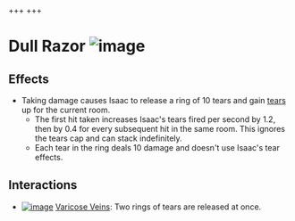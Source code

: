 +++
+++

 # Dull Razor ![image](/image/Dull_Razor.png) 


Effects
---------


* Taking damage causes Isaac to release a ring of 10 tears and gain [tears](/wiki/Tears "Tears") up for the current room.
	+ The first hit taken increases Isaac's tears fired per second by 1.2, then by 0.4 for every subsequent hit in the same room. This ignores the tears cap and can stack indefinitely.
	+ Each tear in the ring deals 10 damage and doesn't use Isaac's tear effects.


Interactions
--------------


* [![image](/image/Varicose_Veins.png)](/wiki/Varicose_Veins "Varicose Veins") [Varicose Veins](/wiki/Varicose_Veins "Varicose Veins"): Two rings of tears are released at once.


